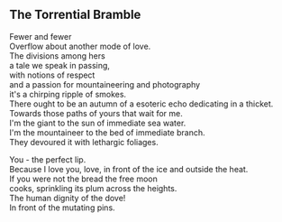 The Torrential Bramble
----------------------
Fewer and fewer  
Overflow about another mode of love.  
The divisions among hers  
a tale we speak in passing,  
with notions of respect  
and a passion for mountaineering and photography  
it's a chirping ripple of smokes.  
There ought to be an autumn of a esoteric echo dedicating in a thicket.  
Towards those paths of yours that wait for me.  
I'm the giant to the sun of immediate sea water.  
I'm the mountaineer to the bed of immediate branch.  
They devoured it with lethargic foliages.  
  
You - the perfect lip.  
Because I love you, love, in front of the ice and outside the heat.  
If you were not the bread the free moon  
cooks, sprinkling its plum across the heights.  
The human dignity of the dove!  
In front of the mutating pins.  
